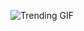 ![Trending GIF](https://media0.giphy.com/media/v1.Y2lkPThiYjIxNzcyeHprNnZvYzhiOWxncm9nOWZ0bmNsZmVlbmVwMjRpcG1mc2ptZ29iNSZlcD12MV9naWZzX3NlYXJjaCZjdD1n/2jMtpIi8mhE8ctiMtK/giphy.gif)
